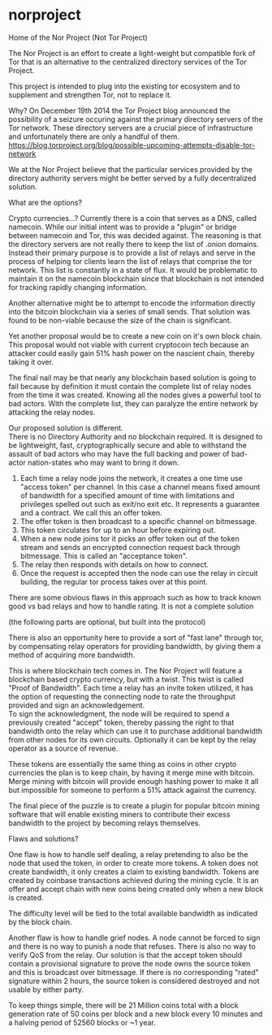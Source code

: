 norproject
==========

Home of the Nor Project (Not Tor Project)

The Nor Project is an effort to create a light-weight but compatible fork of Tor that is an alternative to the centralized directory services of the Tor Project.

This project is intended to plug into the existing tor ecosystem and to supplement and strengthen Tor, not to replace it.

Why?  On December 19th 2014 the Tor Project blog announced the possibility of a seizure occuring against the primary directory servers of the Tor network.  These directory servers are a crucial piece of infrastructure and unfortunately there are only a handful of them.  https://blog.torproject.org/blog/possible-upcoming-attempts-disable-tor-network

We at the Nor Project believe that the particular services provided by the directory authority servers might be better served by a fully decentralized solution.

What are the options?

Crypto currencies...?
Currently there is a coin that serves as a DNS, called namecoin.  While our initial intent was to provide a "plugin" or bridge between namecoin and Tor, this was decided against.  The reasoning is that the directory servers are not really there to keep the list of .onion domains.  Instead their primary purpose is to provide a list of relays and serve in the process of helping tor clients learn the list of relays that comprise the tor network.  This list is constantly in a state of flux.  It would be problematic to maintain it on the namecoin blockchain since that blockchain is not intended for tracking rapidly changing information.

Another alternative might be to attempt to encode the information directly into the bitcoin blockchain via a series of small sends.  That solution was found to be non-viable because the size of the chain is significant.

Yet another proposal would be to create a new coin on it's own block chain.  This proposal would not viable with current cryptocoin tech because an attacker could easily gain 51% hash power on the nascient chain, thereby taking it over.

The final nail may be that nearly any blockchain based solution is going to fail because by definition it must contain the complete list of relay nodes from the time it was created. Knowing all the nodes gives a powerful tool to bad actors.  With the complete list, they can paralyze the entire network by attacking the relay nodes.

Our proposed solution is different.  
There is no Directory Authority and no blockchain required. 
It is designed to be lightweight, fast, cryptographically secure and able to withstand the assault of bad actors who may have the full backing and power of bad-actor nation-states who may want to bring it down.

1. Each time a relay node joins the network, it creates a one time use "access token" per channel.  In this case a channel means fixed amount of bandwidth for a specified amount of time with limitations and privileges spelled out such as exit/no exit etc.  It represents a guarantee and a contract.  We call this an offer token.
2. The offer token is then broadcast to a specific channel on bitmessage.
3. This token circulates for up to an hour before expiring out.
4. When a new node joins tor it picks an offer token out of the token stream and sends an encrypted connection request back through bitmessage. This is called an "acceptance token".
5. The relay then responds with details on how to connect.
6. Once the request is accepted then the node can use the relay in circuit building, the regular tor process takes over at this point.

There are some obvious flaws in this approach such as how to track known good vs bad relays and how to handle rating.  It is not a complete solution

(the following parts are optional, but built into the protocol)

There is also an opportunity here to provide a sort of "fast lane" through tor, by compensating relay operators for providing bandwidth, by giving them a method of acquiring more bandwidth.

This is where blockchain tech comes in.  The Nor Project will feature a blockchain based crypto currency, but with a twist.  This twist is called "Proof of Bandwidth".  Each time a relay has an invite token utilized, it has the option of requesting the connecting node to rate the throughput provided and sign an acknowledgement.  
To sign the acknowledgment, the node will be required to spend a previously created "accept" token, thereby passing the right to that bandwidth onto the relay which can use it to purchase additional bandwidth from other nodes for its own circuits.  Optionally it can be kept by the relay operator as a source of revenue.

These tokens are essentially the same thing as coins in other crypto currencies the plan is to keep chain, by having it merge mine with bitcoin.  Merge mining with bitcoin will provide enough hashing power to make it all but impossible for someone to perform a 51% attack against the currency.

The final piece of the puzzle is to create a plugin for popular bitcoin mining software that will enable existing miners to contribute their excess bandwidth to the project by becoming relays themselves.

Flaws and solutions?

One flaw is how to handle self dealing, a relay pretending to also be the node that used the token, in order to create more tokens.  A token does not create bandwidth, it only creates a claim to existing bandwidth.  Tokens are created by coinbase transactions achieved during the mining cycle.  It is an offer and accept chain with new coins being created only when a new block is created.  

The difficulty level will be tied to the total available bandwidth as indicated by the block chain.  

Another flaw is how to handle grief nodes.  A node cannot be forced to sign and there is no way to punish a node that refuses.  There is also no way to verify QoS from the relay.  Our solution is that the accept token should contain a provisional signature to prove the node owns the source token and this is broadcast over bitmessage.  If there is no corresponding "rated" signature within 2 hours, the source token is considered destroyed and not usable by either party.

To keep things simple, there will be 21 Million coins total with a block generation rate of 50 coins per block and a new block every 10 minutes and a halving period of 52560 blocks or ~1 year.
